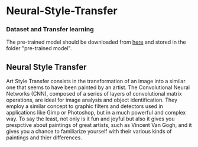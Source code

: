 # Neural-Style-Transfer

### Dataset and Transfer learning
The pre-trained model should be downloaded from [here](http://www.vlfeat.org/matconvnet/models/imagenet-vgg-verydeep-19.mat) and stored in the folder "pre-trained model".

## Neural Style Transfer
Art Style Transfer consists in the transformation of an image into a similar one that seems to have been painted by an artist.
The Convolutional Neural Networks (CNN), composed of a series of layers of convolutional matrix operations, are ideal for image analysis and object identification. They employ a similar concept to graphic filters and detectors used in applications like Gimp or Photoshop, but in a much powerful and complex way.
To say the least, not only is it fun and joyful but also it gives you prespctive about paintings of great artists, such as Vincent Van Gogh, and it gives you a chance to familiarize yourself with their various kinds of paintings and thier differences.
